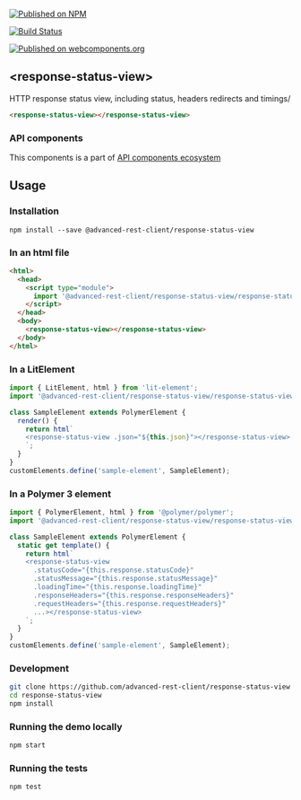 [![Published on NPM](https://img.shields.io/npm/v/@advanced-rest-client/response-status-view.svg)](https://www.npmjs.com/package/@advanced-rest-client/response-status-view)

[![Build Status](https://travis-ci.org/advanced-rest-client/response-status-view.svg?branch=stage)](https://travis-ci.org/advanced-rest-client/response-status-view)

[![Published on webcomponents.org](https://img.shields.io/badge/webcomponents.org-published-blue.svg)](https://www.webcomponents.org/element/advanced-rest-client/response-status-view)

## &lt;response-status-view&gt;

HTTP response status view, including status, headers redirects and timings/

```html
<response-status-view></response-status-view>
```

### API components

This components is a part of [API components ecosystem](https://elements.advancedrestclient.com/)

## Usage

### Installation
```
npm install --save @advanced-rest-client/response-status-view
```

### In an html file

```html
<html>
  <head>
    <script type="module">
      import '@advanced-rest-client/response-status-view/response-status-view.js';
    </script>
  </head>
  <body>
    <response-status-view></response-status-view>
  </body>
</html>
```


### In a LitElement

```js
import { LitElement, html } from 'lit-element';
import '@advanced-rest-client/response-status-view/response-status-view.js';

class SampleElement extends PolymerElement {
  render() {
    return html`
    <response-status-view .json="${this.json}"></response-status-view>
    `;
  }
}
customElements.define('sample-element', SampleElement);
```

### In a Polymer 3 element

```js
import { PolymerElement, html } from '@polymer/polymer';
import '@advanced-rest-client/response-status-view/response-status-view.js';

class SampleElement extends PolymerElement {
  static get template() {
    return html`
    <response-status-view
      .statusCode="{this.response.statusCode}"
      .statusMessage="{this.response.statusMessage}"
      .loadingTime="{this.response.loadingTime}"
      .responseHeaders="{this.response.responseHeaders}"
      .requestHeaders="{this.response.requestHeaders}"
      ...></response-status-view>
    `;
  }
}
customElements.define('sample-element', SampleElement);
```

### Development

```sh
git clone https://github.com/advanced-rest-client/response-status-view
cd response-status-view
npm install
```

### Running the demo locally

```sh
npm start
```

### Running the tests

```sh
npm test
```

